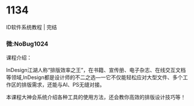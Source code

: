 # 1134
ID软件系统教程 | 完结
### 微:NoBug1024 


课程介绍：

InDesign江湖人称“排版效率之王”，在书籍、宣传册、电子杂志、在线交互文档等领域,InDesign都是设计师的不二之选—一它不仅能轻松应对大型文件、多个工作区的排版需求，还能与AI、PS无缝对接。

本课程大神会系统介绍各种工具的使用方法，还会教你高效的排版设计技巧等！
